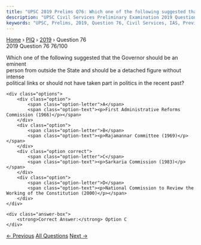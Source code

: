 ```yaml
---
title: "UPSC 2019 Prelims Q76: Which one of the following suggested that the Governor shoul..."
description: "UPSC Civil Services Preliminary Examination 2019 Question 76 with options and answer"
keywords: "UPSC, Prelims, 2019, Question 76, Civil Services, IAS, Previous Year Questions"
---
```


<nav class="breadcrumb">
    <a href="../../">Home</a>
    <span>›</span>
    <a href="../">PIQ</a>
    <span>›</span>
    <a href="./">2019</a>
    <span>›</span>
    <span>Question 76</span>
</nav>

<div class="question-header">
    <div class="question-meta">
        <span class="year-badge">2019</span>
        <span class="question-number">Question 76</span>
        <span class="progress">76/100</span>
    </div>
    <div class="progress-bar">
        <div class="progress-fill" style="width: 76.0%"></div>
    </div>
</div>

<div class="question-content">
    <div class="question-text">
        <p>Which one of the following suggested that the Governor should be an eminent<br />
person from outside the State and should be a detached figure without intense<br />
political links or should not have taken part in politics in the recent past?</p>
    </div>
    
    <div class="options">
        <div class="option">
            <span class="option-letter">A</span>
            <span class="option-text"><p>First Administrative Reforms Commission (1966)</p></span>
        </div>
        <div class="option">
            <span class="option-letter">B</span>
            <span class="option-text"><p>Rajamannar Committee (1969)</p></span>
        </div>
        <div class="option correct">
            <span class="option-letter">C</span>
            <span class="option-text"><p>Sarkaria Commission (1983)</p></span>
        </div>
        <div class="option">
            <span class="option-letter">D</span>
            <span class="option-text"><p>National Commission to Review the Working of the Constitution (2000)</p></span>
        </div>
    </div>

    <div class="answer-box">
        <strong>Correct Answer:</strong> Option C
    </div>
</div>

<div class="question-nav">
    <a href="../q075-in-the-context-of-india-which-of-the-following-fac/" class="nav-btn prev">← Previous</a>
    <a href="../" class="nav-btn center">All Questions</a>
    <a href="../q077-which-of-the-following-is-issued-by-registered-for/" class="nav-btn next">Next →</a>
</div>
